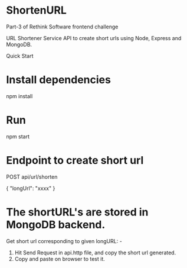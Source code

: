 # ShortenURL

Part-3 of Rethink Software frontend challenge

URL Shortener Service
API to create short urls using Node, Express and MongoDB.

Quick Start
# Install dependencies
npm install

# Run
npm start

# Endpoint to create short url

POST api/url/shorten

{ "longUrl": "xxxx" }

# The shortURL's are stored in MongoDB backend.

Get short url corresponding to given longURL: -

1) Hit Send Request in api.http file, and copy the short url generated.
2) Copy and paste on browser to test it.

